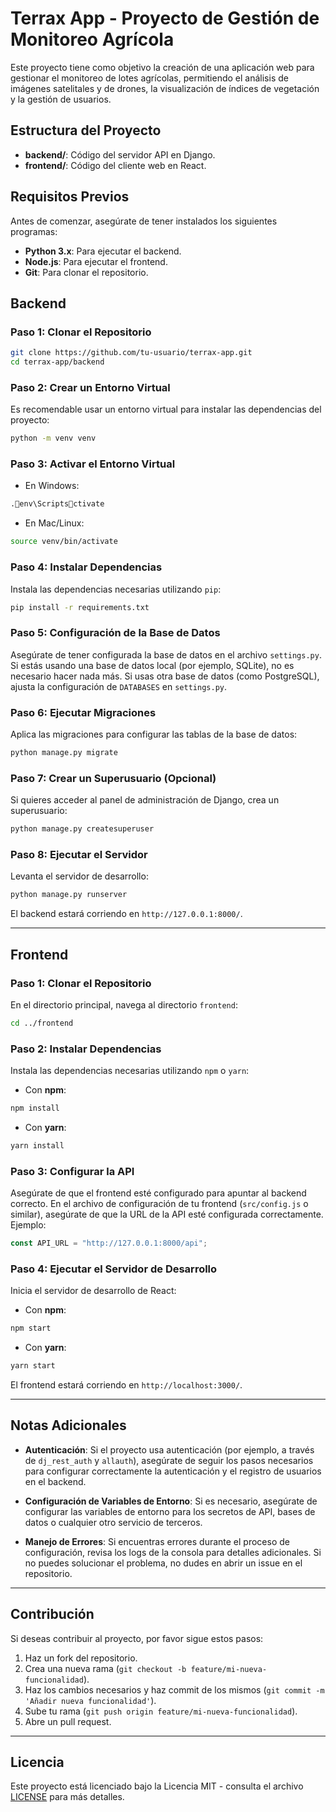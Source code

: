 
# Terrax App - Proyecto de Gestión de Monitoreo Agrícola

Este proyecto tiene como objetivo la creación de una aplicación web para gestionar el monitoreo de lotes agrícolas, permitiendo el análisis de imágenes satelitales y de drones, la visualización de índices de vegetación y la gestión de usuarios.

## Estructura del Proyecto

- **backend/**: Código del servidor API en Django.
- **frontend/**: Código del cliente web en React.

## Requisitos Previos

Antes de comenzar, asegúrate de tener instalados los siguientes programas:

- **Python 3.x**: Para ejecutar el backend.
- **Node.js**: Para ejecutar el frontend.
- **Git**: Para clonar el repositorio.

## Backend

### Paso 1: Clonar el Repositorio

```bash
git clone https://github.com/tu-usuario/terrax-app.git
cd terrax-app/backend
```

### Paso 2: Crear un Entorno Virtual

Es recomendable usar un entorno virtual para instalar las dependencias del proyecto:

```bash
python -m venv venv
```

### Paso 3: Activar el Entorno Virtual

- En Windows:

```bash
.env\Scriptsctivate
```

- En Mac/Linux:

```bash
source venv/bin/activate
```

### Paso 4: Instalar Dependencias

Instala las dependencias necesarias utilizando `pip`:

```bash
pip install -r requirements.txt
```

### Paso 5: Configuración de la Base de Datos

Asegúrate de tener configurada la base de datos en el archivo `settings.py`. Si estás usando una base de datos local (por ejemplo, SQLite), no es necesario hacer nada más. Si usas otra base de datos (como PostgreSQL), ajusta la configuración de `DATABASES` en `settings.py`.

### Paso 6: Ejecutar Migraciones

Aplica las migraciones para configurar las tablas de la base de datos:

```bash
python manage.py migrate
```

### Paso 7: Crear un Superusuario (Opcional)

Si quieres acceder al panel de administración de Django, crea un superusuario:

```bash
python manage.py createsuperuser
```

### Paso 8: Ejecutar el Servidor

Levanta el servidor de desarrollo:

```bash
python manage.py runserver
```

El backend estará corriendo en `http://127.0.0.1:8000/`.


---

## Frontend

### Paso 1: Clonar el Repositorio

En el directorio principal, navega al directorio `frontend`:

```bash
cd ../frontend
```

### Paso 2: Instalar Dependencias

Instala las dependencias necesarias utilizando `npm` o `yarn`:

- Con **npm**:

```bash
npm install
```

- Con **yarn**:

```bash
yarn install
```

### Paso 3: Configurar la API

Asegúrate de que el frontend esté configurado para apuntar al backend correcto. En el archivo de configuración de tu frontend (`src/config.js` o similar), asegúrate de que la URL de la API esté configurada correctamente. Ejemplo:

```js
const API_URL = "http://127.0.0.1:8000/api";
```

### Paso 4: Ejecutar el Servidor de Desarrollo

Inicia el servidor de desarrollo de React:

- Con **npm**:

```bash
npm start
```

- Con **yarn**:

```bash
yarn start
```

El frontend estará corriendo en `http://localhost:3000/`.

---

## Notas Adicionales

- **Autenticación**: Si el proyecto usa autenticación (por ejemplo, a través de `dj_rest_auth` y `allauth`), asegúrate de seguir los pasos necesarios para configurar correctamente la autenticación y el registro de usuarios en el backend.

- **Configuración de Variables de Entorno**: Si es necesario, asegúrate de configurar las variables de entorno para los secretos de API, bases de datos o cualquier otro servicio de terceros.

- **Manejo de Errores**: Si encuentras errores durante el proceso de configuración, revisa los logs de la consola para detalles adicionales. Si no puedes solucionar el problema, no dudes en abrir un issue en el repositorio.

---

## Contribución

Si deseas contribuir al proyecto, por favor sigue estos pasos:

1. Haz un fork del repositorio.
2. Crea una nueva rama (`git checkout -b feature/mi-nueva-funcionalidad`).
3. Haz los cambios necesarios y haz commit de los mismos (`git commit -m 'Añadir nueva funcionalidad'`).
4. Sube tu rama (`git push origin feature/mi-nueva-funcionalidad`).
5. Abre un pull request.

---

## Licencia

Este proyecto está licenciado bajo la Licencia MIT - consulta el archivo [LICENSE](LICENSE) para más detalles.
